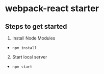# webpack-react starter

## Steps to get started
1. Install Node Modules
  * `npm install`
  
2. Start local server
  * `npm start`
